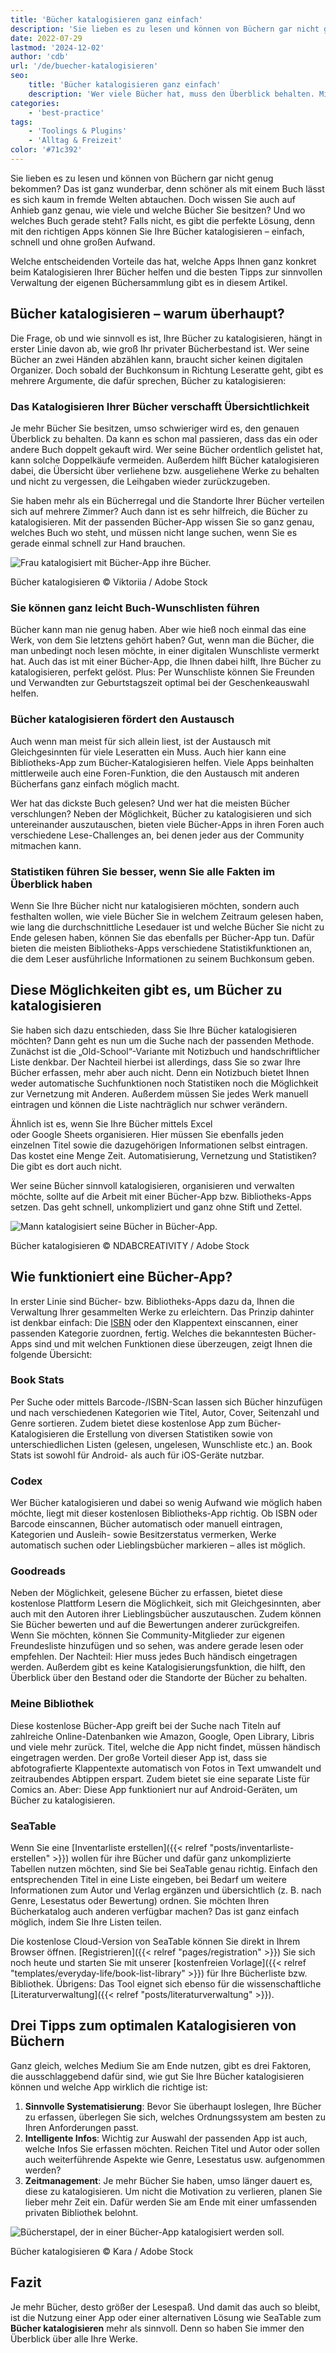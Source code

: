 ```yaml
---
title: 'Bücher katalogisieren ganz einfach'
description: 'Sie lieben es zu lesen und können von Büchern gar nicht genug bekommen? Das ist ganz wunderbar, denn schöner als mit einem Buch lässt es sich kaum in fremde Welten abtauchen. Doch wissen Sie auch auf Anhieb ganz genau, wie viele und welche Bücher Sie besitzen? Und wo welches Buch gerade steht? Falls nicht, es gibt die perfekte Lösung, denn mit den richtigen Apps können Sie Ihre Bücher katalogisieren – einfach, schnell und ohne großen Aufwand.'
date: 2022-07-29
lastmod: '2024-12-02'
author: 'cdb'
url: '/de/buecher-katalogisieren'
seo:
    title: 'Bücher katalogisieren ganz einfach'
    description: 'Wer viele Bücher hat, muss den Überblick behalten. Mit diesen Bücher-Apps katalogisieren Sie Ihre Bücher ganz unkompliziert.'
categories:
    - 'best-practice'
tags:
    - 'Toolings & Plugins'
    - 'Alltag & Freizeit'
color: '#71c392'
---
```


Sie lieben es zu lesen und können von Büchern gar nicht genug bekommen? Das ist ganz wunderbar, denn schöner als mit einem Buch lässt es sich kaum in fremde Welten abtauchen. Doch wissen Sie auch auf Anhieb ganz genau, wie viele und welche Bücher Sie besitzen? Und wo welches Buch gerade steht? Falls nicht, es gibt die perfekte Lösung, denn mit den richtigen Apps können Sie Ihre Bücher katalogisieren – einfach, schnell und ohne großen Aufwand.

Welche entscheidenden Vorteile das hat, welche Apps Ihnen ganz konkret beim Katalogisieren Ihrer Bücher helfen und die besten Tipps zur sinnvollen Verwaltung der eigenen Büchersammlung gibt es in diesem Artikel.

## Bücher katalogisieren – warum überhaupt?

Die Frage, ob und wie sinnvoll es ist, Ihre Bücher zu katalogisieren, hängt in erster Linie davon ab, wie groß Ihr privater Bücherbestand ist. Wer seine Bücher an zwei Händen abzählen kann, braucht sicher keinen digitalen Organizer. Doch sobald der Buchkonsum in Richtung Leseratte geht, gibt es mehrere Argumente, die dafür sprechen, Bücher zu katalogisieren:

### Das Katalogisieren Ihrer Bücher verschafft Übersichtlichkeit

Je mehr Bücher Sie besitzen, umso schwieriger wird es, den genauen Überblick zu behalten. Da kann es schon mal passieren, dass das ein oder andere Buch doppelt gekauft wird. Wer seine Bücher ordentlich gelistet hat, kann solche Doppelkäufe vermeiden. Außerdem hilft Bücher katalogisieren dabei, die Übersicht über verliehene bzw. ausgeliehene Werke zu behalten und nicht zu vergessen, die Leihgaben wieder zurückzugeben.

Sie haben mehr als ein Bücherregal und die Standorte Ihrer Bücher verteilen sich auf mehrere Zimmer? Auch dann ist es sehr hilfreich, die Bücher zu katalogisieren. Mit der passenden Bücher-App wissen Sie so ganz genau, welches Buch wo steht, und müssen nicht lange suchen, wenn Sie es gerade einmal schnell zur Hand brauchen.

![Frau katalogisiert mit Bücher-App ihre Bücher.](buecher-katalogisieren-frau.jpg)

Bücher katalogisieren © Viktoriia / Adobe Stock

### Sie können ganz leicht Buch-Wunschlisten führen

Bücher kann man nie genug haben. Aber wie hieß noch einmal das eine Werk, von dem Sie letztens gehört haben? Gut, wenn man die Bücher, die man unbedingt noch lesen möchte, in einer digitalen Wunschliste vermerkt hat. Auch das ist mit einer Bücher-App, die Ihnen dabei hilft, Ihre Bücher zu katalogisieren, perfekt gelöst. Plus: Per Wunschliste können Sie Freunden und Verwandten zur Geburtstagszeit optimal bei der Geschenkeauswahl helfen.

### Bücher katalogisieren fördert den Austausch

Auch wenn man meist für sich allein liest, ist der Austausch mit Gleichgesinnten für viele Leseratten ein Muss. Auch hier kann eine Bibliotheks-App zum Bücher-Katalogisieren helfen. Viele Apps beinhalten mittlerweile auch eine Foren-Funktion, die den Austausch mit anderen Bücherfans ganz einfach möglich macht.

Wer hat das dickste Buch gelesen? Und wer hat die meisten Bücher verschlungen? Neben der Möglichkeit, Bücher zu katalogisieren und sich untereinander auszutauschen, bieten viele Bücher-Apps in ihren Foren auch verschiedene Lese-Challenges an, bei denen jeder aus der Community mitmachen kann.

### Statistiken führen Sie besser, wenn Sie alle Fakten im Überblick haben

Wenn Sie Ihre Bücher nicht nur katalogisieren möchten, sondern auch festhalten wollen, wie viele Bücher Sie in welchem Zeitraum gelesen haben, wie lang die durchschnittliche Lesedauer ist und welche Bücher Sie nicht zu Ende gelesen haben, können Sie das ebenfalls per Bücher-App tun. Dafür bieten die meisten Bibliotheks-Apps verschiedene Statistikfunktionen an, die dem Leser ausführliche Informationen zu seinem Buchkonsum geben.

## Diese Möglichkeiten gibt es, um Bücher zu katalogisieren

Sie haben sich dazu entschieden, dass Sie Ihre Bücher katalogisieren möchten? Dann geht es nun um die Suche nach der passenden Methode. Zunächst ist die „Old-School“-Variante mit Notizbuch und handschriftlicher Liste denkbar. Der Nachteil hierbei ist allerdings, dass Sie so zwar Ihre Bücher erfassen, mehr aber auch nicht. Denn ein Notizbuch bietet Ihnen weder automatische Suchfunktionen noch Statistiken noch die Möglichkeit zur Vernetzung mit Anderen. Außerdem müssen Sie jedes Werk manuell eintragen und können die Liste nachträglich nur schwer verändern.

Ähnlich ist es, wenn Sie Ihre Bücher mittels Excel  
oder Google Sheets organisieren. Hier müssen Sie ebenfalls jeden einzelnen Titel sowie die dazugehörigen Informationen selbst eintragen. Das kostet eine Menge Zeit. Automatisierung, Vernetzung und Statistiken? Die gibt es dort auch nicht.

Wer seine Bücher sinnvoll katalogisieren, organisieren und verwalten möchte, sollte auf die Arbeit mit einer Bücher-App bzw. Bibliotheks-Apps setzen. Das geht schnell, unkompliziert und ganz ohne Stift und Zettel.

![Mann katalogisiert seine Bücher in Bücher-App.](buecher-katalogisieren-mann.jpg)

Bücher katalogisieren © NDABCREATIVITY / Adobe Stock

## Wie funktioniert eine Bücher-App?

In erster Linie sind Bücher- bzw. Bibliotheks-Apps dazu da, Ihnen die Verwaltung Ihrer gesammelten Werke zu erleichtern. Das Prinzip dahinter ist denkbar einfach: Die [ISBN](https://de.wikipedia.org/wiki/Internationale_Standardbuchnummer) oder den Klappentext einscannen, einer passenden Kategorie zuordnen, fertig. Welches die bekanntesten Bücher-Apps sind und mit welchen Funktionen diese überzeugen, zeigt Ihnen die folgende Übersicht:

### Book Stats

Per Suche oder mittels Barcode-/ISBN-Scan lassen sich Bücher hinzufügen und nach verschiedenen Kategorien wie Titel, Autor, Cover, Seitenzahl und Genre sortieren. Zudem bietet diese kostenlose App zum Bücher-Katalogisieren die Erstellung von diversen Statistiken sowie von unterschiedlichen Listen (gelesen, ungelesen, Wunschliste etc.) an. Book Stats ist sowohl für Android- als auch für iOS-Geräte nutzbar.

### Codex

Wer Bücher katalogisieren und dabei so wenig Aufwand wie möglich haben möchte, liegt mit dieser kostenlosen Bibliotheks-App richtig. Ob ISBN oder Barcode einscannen, Bücher automatisch oder manuell eintragen, Kategorien und Ausleih- sowie Besitzerstatus vermerken, Werke automatisch suchen oder Lieblingsbücher markieren – alles ist möglich.

### Goodreads

Neben der Möglichkeit, gelesene Bücher zu erfassen, bietet diese kostenlose Plattform Lesern die Möglichkeit, sich mit Gleichgesinnten, aber auch mit den Autoren ihrer Lieblingsbücher auszutauschen. Zudem können Sie Bücher bewerten und auf die Bewertungen anderer zurückgreifen. Wenn Sie möchten, können Sie Community-Mitglieder zur eigenen Freundesliste hinzufügen und so sehen, was andere gerade lesen oder empfehlen. Der Nachteil: Hier muss jedes Buch händisch eingetragen werden. Außerdem gibt es keine Katalogisierungsfunktion, die hilft, den Überblick über den Bestand oder die Standorte der Bücher zu behalten.

### Meine Bibliothek

Diese kostenlose Bücher-App greift bei der Suche nach Titeln auf zahlreiche Online-Datenbanken wie Amazon, Google, Open Library, Libris und viele mehr zurück. Titel, welche die App nicht findet, müssen händisch eingetragen werden. Der große Vorteil dieser App ist, dass sie abfotografierte Klappentexte automatisch von Fotos in Text umwandelt und zeitraubendes Abtippen erspart. Zudem bietet sie eine separate Liste für Comics an. Aber: Diese App funktioniert nur auf Android-Geräten, um Bücher zu katalogisieren.

### SeaTable

Wenn Sie eine [Inventarliste erstellen]({{< relref "posts/inventarliste-erstellen" >}}) wollen für ihre Bücher und dafür ganz unkomplizierte Tabellen nutzen möchten, sind Sie bei SeaTable genau richtig. Einfach den entsprechenden Titel in eine Liste eingeben, bei Bedarf um weitere Informationen zum Autor und Verlag ergänzen und übersichtlich (z. B. nach Genre, Lesestatus oder Bewertung) ordnen. Sie möchten Ihren Bücherkatalog auch anderen verfügbar machen? Das ist ganz einfach möglich, indem Sie Ihre Listen teilen.

Die kostenlose Cloud-Version von SeaTable können Sie direkt in Ihrem Browser öffnen. [Registrieren]({{< relref "pages/registration" >}}) Sie sich noch heute und starten Sie mit unserer [kostenfreien Vorlage]({{< relref "templates/everyday-life/book-list-library" >}}) für Ihre Bücherliste bzw. Bibliothek. Übrigens: Das Tool eignet sich ebenso für die wissenschaftliche [Literaturverwaltung]({{< relref "posts/literaturverwaltung" >}}).

## Drei Tipps zum optimalen Katalogisieren von Büchern

Ganz gleich, welches Medium Sie am Ende nutzen, gibt es drei Faktoren, die ausschlaggebend dafür sind, wie gut Sie Ihre Bücher katalogisieren können und welche App wirklich die richtige ist:

1. **Sinnvolle Systematisierung**: Bevor Sie überhaupt loslegen, Ihre Bücher zu erfassen, überlegen Sie sich, welches Ordnungssystem am besten zu Ihren Anforderungen passt.
2. **Intelligente Infos**: Wichtig zur Auswahl der passenden App ist auch, welche Infos Sie erfassen möchten. Reichen Titel und Autor oder sollen auch weiterführende Aspekte wie Genre, Lesestatus usw. aufgenommen werden?
3. **Zeitmanagement**: Je mehr Bücher Sie haben, umso länger dauert es, diese zu katalogisieren. Um nicht die Motivation zu verlieren, planen Sie lieber mehr Zeit ein. Dafür werden Sie am Ende mit einer umfassenden privaten Bibliothek belohnt.

![Bücherstapel, der in einer Bücher-App katalogisiert werden soll.](buecher-stapel.jpg)

Bücher katalogisieren © Kara / Adobe Stock

## Fazit

Je mehr Bücher, desto größer der Lesespaß. Und damit das auch so bleibt, ist die Nutzung einer App oder einer alternativen Lösung wie SeaTable zum **Bücher katalogisieren** mehr als sinnvoll. Denn so haben Sie immer den Überblick über alle Ihre Werke.
